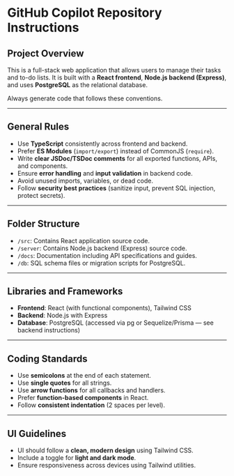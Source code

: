 # GitHub Copilot Repository Instructions

## Project Overview

This is a full-stack web application that allows users to manage their tasks and to-do lists. It is built with a **React frontend**, **Node.js backend (Express)**, and uses **PostgreSQL** as the relational database.

Always generate code that follows these conventions.

---

## General Rules
- Use **TypeScript** consistently across frontend and backend.
- Prefer **ES Modules** (`import/export`) instead of CommonJS (`require`).
- Write **clear JSDoc/TSDoc comments** for all exported functions, APIs, and components.
- Ensure **error handling** and **input validation** in backend code.
- Avoid unused imports, variables, or dead code.
- Follow **security best practices** (sanitize input, prevent SQL injection, protect secrets).

---

## Folder Structure

- `/src`: Contains React application source code.
- `/server`: Contains Node.js backend (Express) source code.
- `/docs`: Documentation including API specifications and guides.
- `/db`: SQL schema files or migration scripts for PostgreSQL.

---

## Libraries and Frameworks

- **Frontend**: React (with functional components), Tailwind CSS
- **Backend**: Node.js with Express
- **Database**: PostgreSQL (accessed via pg or Sequelize/Prisma — see backend instructions)

---

## Coding Standards

- Use **semicolons** at the end of each statement.
- Use **single quotes** for all strings.
- Use **arrow functions** for all callbacks and handlers.
- Prefer **function-based components** in React.
- Follow **consistent indentation** (2 spaces per level).

---

## UI Guidelines

- UI should follow a **clean, modern design** using Tailwind CSS.
- Include a toggle for **light and dark mode**.
- Ensure responsiveness across devices using Tailwind utilities.
